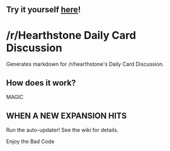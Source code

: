 ## Try it yourself [here](http://rissole.github.io/daily-card-discussion-gen/)!

# /r/Hearthstone Daily Card Discussion
Generates markdown for /r/hearthstone's Daily Card Discussion.

## How does it work?

MAGIC

## WHEN A NEW EXPANSION HITS

Run the auto-updater! See the wiki for details.

Enjoy the Bad Code
